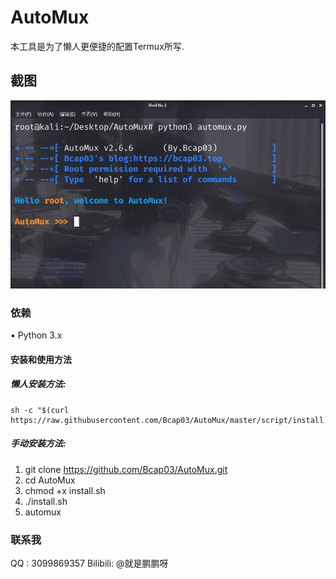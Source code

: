 # AutoMux
本工具是为了懒人更便捷的配置Termux所写.

## 截图
<img src="Module/AutoMux.png">

### 依赖
• Python 3.x

#### 安装和使用方法
##### 懒人安装方法:
```
sh -c "$(curl https://raw.githubusercontent.com/Bcap03/AutoMux/master/script/install.sh)"
```
##### 手动安装方法:
1. git clone https://github.com/Bcap03/AutoMux.git
2. cd AutoMux
3. chmod +x install.sh
4. ./install.sh
5. automux


### 联系我
QQ      : 3099869357
Bilibili: @就是鹏鹏呀
